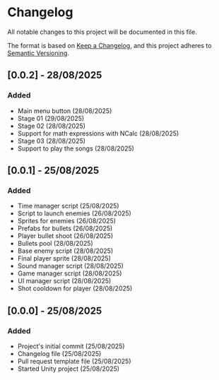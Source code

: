 # Changelog

All notable changes to this project will be documented in this file.

The format is based on [Keep a Changelog](https://keepachangelog.com/en/1.1.0/),
and this project adheres to [Semantic Versioning](https://semver.org/spec/v2.0.0.html).

## [0.0.2] - 28/08/2025

### Added

 - Main menu button (28/08/2025)
 - Stage 01 (29/08/2025)
 - Stage 02 (28/08/2025)
 - Support for math expressions with NCalc (28/08/2025)
 - Stage 03 (28/08/2025)
 - Support to play the songs (28/08/2025)

## [0.0.1] - 25/08/2025

### Added

 - Time manager script (25/08/2025)
 - Script to launch enemies (26/08/2025)
 - Sprites for enemies (26/08/2025)
 - Prefabs for bullets (26/08/2025)
 - Player bullet shoot (26/08/2025)
 - Bullets pool (28/08/2025)
 - Base enemy script (28/08/2025)
 - Final player sprite (28/08/2025)
 - Sound manager script (28/08/2025)
 - Game manager script (28/08/2025)
 - UI manager script (28/08/2025)
 - Shot cooldown for player (28/08/2025)


## [0.0.0] - 25/08/2025

### Added

 - Project's initial commit (25/08/2025)
 - Changelog file (25/08/2025)
 - Pull request template file (25/08/2025)
 - Started Unity project (25/08/2025)